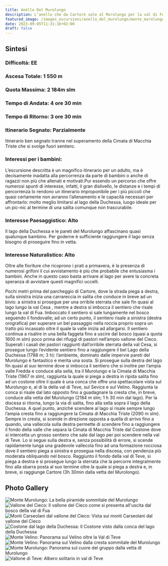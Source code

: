 ```yaml
---
title: Anello Del Murolungo
description: L’anello che da Cartore sale al Murolungo per la val di Fua e il lago della duchessa per poi scendere dalla valle di Teve è un superbo itinerario che permette, non senza fatica, di ammirare splendidi panorami in una delle zone più caratteristiche del gruppo. Si tratta di un itinerario classico e molto frequentato, ma piuttosto lungo e discretamente faticoso, splendido per un adulto allenato, ma sicuramente inadatto ai bambini di qualunque età.
featured_image: /images_escursioni/anello_del_murolungo/monte_murolungo.jpg
date: 2023-09-05T11:31:16+02:00
draft: false
---
```



## Sintesi
### Difficoltà: EE
### Ascesa Totale: 1 550 m
### Quota Massima: 2 184m slm
### Tempo di Andata: 4 ore 30 min
### Tempo di Ritorno: 3 ore 30 min
### Itinerario Segnato: Parzialmente
Itinerario ben segnato tranne nel superamento della Cimata di Macchia Triste che si svolge fuori sentiero.
### Interessi per i bambini:
 L’escursione descritta è un magnifico itinerario per un adulto, ma è decisamente inadatta alla percorrenza da parte di bambini o anche di ragazzi non più che allenati e motivati.Pur essendo un percorso che offre numerosi spunti di interesse, infatti, il gran dislivello, le distanze e i tempi di percorrenza lo rendono un itinerario improponibile per i più piccoli che quasi certamente non avranno l’allenamento e le capacità necessari per affrontarlo: molto meglio limitarsi al lago della Duchessa, luogo ideale per un pic-nic al termine di una salita comunque non trascurabile.
### Interesse Paesaggistico: Alto
Il lago della Duchessa e le pareti del Murolungo affascinano quasi qualunque bambino. Per goderne è sufficiente raggiungere il lago senza bisogno di proseguire fino in vetta.

### Interesse Naturalistico: Alto
Oltre alle fioriture che ricoprono i prati a primavera, è la presenza di numerosi grifoni il cui avvistamento è più che probabile che entusiasma i bambini. Anche in questo caso basta arrivare al lago per avere la concreta speranza di avvistare questi magnifici uccelli.

Pochi metri prima del parcheggio di Cartore, dove la strada piega a destra, sulla sinistra inizia una carrareccia in salita che conduce in breve ad un bivio: a sinistra si prosegue per una orribile sterrata che sale fin quasi al lago lungo la val Cesa , mentre a destra si imbocca il sentiero che risale lungo la val di Fua.
Imboccato il sentiero si sale lungamente nel bosco seguendo il fondovalle; ad un certo punto,  il sentiero risale a sinistra (destra orografica) per superare un bel passaggio nella roccia proprio sopra un tratto più incassato oltre il quale la valle inizia ad allargarsi. Il sentiero continua a risalire in una bella faggeta fino a uscire dal bosco (quasi a quota 1600 m slm) poco prima dei rifuggi di pastori nell’ampio vallone del Cieco. Superati i casali dei pastori raggiunti dall’orribile sterrata della val Cesa, si prosegue lungo l’evidente sentiero fino a raggiungere il bel Lago della Duchessa (1788 m; 3 h): l’ambiente, dominato dalle impervie pareti del Murolungo è fantastico e merita una sosta.
Si prosegue sulla destra del lago fin quasi al suo termine dove si imbocca il sentiero che si inoltre per l’ampia valle Fredda e conduce alla sella, tra il Murolungo e la Cimata di Macchia Triste (1967 m slm), raggiunta la quale si piega a destra in ripida salita fino ad un costone oltre il quale è una conca che offre una spettacolare vista sul Murolungo e, al di la della val di Teve, sul Sevice e sul Velino.
Raggiunta la conca si risale dal lato opposto fino a guadagnare la cresta che, in breve, conduce alla vetta del Murolungo (2184 m slm; 1 h 30 min dal lago).
Per la discesa si ritorna, lungo la via di salita, fino alla sella sopra il lago della Duchessa. A quel punto, anziché scendere al lago si risale sempre lungo l’ampia cresta fino a raggiungere la Cimata di Macchia Triste (2090 m slm). Sempre in cresta, si scende in direzione opposta a quella di arrivo fino a quando, una vallecola sulla destra permette di scendere fino a raggiungere il fondo della valle che separa la Cimata di Macchia Triste dal Costone dove si intercetta un grosso sentiero che sale dal lago per poi scendere nella val di Teve. Lo si segue sulla destra e, senza possibilità di errore, si scende rapidamente lunga una gradevole vallecola fino ad una formazione rocciosa dove il sentiero piega a sinistra e prosegua nella discesa, con pendenza più moderata obliquando nel bosco.
Raggiunto il fondo della val di Teve, si piega a destra e si prosegue lungo la sterrata che la percorre integralmente fino alla sbarra posta al suo termine oltre la quale si piega a destra e, in breve, si raggiunge Cartore (3h 30min dalla vetta del Murolongo).



## Photo Gallery
![](/images_escursioni/anello_del_murolungo/monte_murolungo.jpg "Monte Murolungo: La bella piramide sommitale del Murolungo")  ![](/images_escursioni/anello_del_murolungo/vallone_del_cieco.jpg "Vallone del Cieco: Il vallone del Cieco come si presenta all'uscita dal bosco della val di Fua")  ![](/images_escursioni/anello_del_murolungo/monti_carseolani_dal_vallone_del_cieco.jpg "Monti Carseolani dal vallone del Cieco: Vista sui monti Carseolani dal vallone del Cieco")  ![](/images_escursioni/anello_del_murolungo/costone_dal_lago_della_duchessa.jpg "Costone dal lago della Duchessa: Il Costone visto dalla conca del lago della Duchessa")  ![](/images_escursioni/anello_del_murolungo/monte_velino.jpg "Monte Velino: Panorama sul Velino oltre la Val di Teve")  ![](/images_escursioni/anello_del_murolungo/monte_velino.jpg "Monte Velino: Panorama sul Velino dalla cresta sommitale del Murolungo")  ![](/images_escursioni/anello_del_murolungo/monte_murolungo.jpg "Monte Murolungo: Panorama sul cuore del gruppo dalla vetta dl Murolungo")  ![](/images_escursioni/anello_del_murolungo/vallone_di_teve.jpg "Vallone di Teve: Albero solitario in val di Teve")  